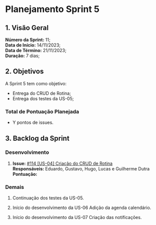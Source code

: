 # Planejamento Sprint 5

## 1. Visão Geral

**Número da Sprint:** 11;<br>
**Data de Início:** 14/11/2023;<br>
**Data de Término:** 21/11/2023;<br>
**Duração:** 7 dias;<br>

## 2. Objetivos

A Sprint 5 tem como objetivo:

- Entrega do CRUD de Rotina;
- Entrega dos testes da US-05;

### Total de Pontuação Planejada
 - Y pontos de issues.

## 3. Backlog da Sprint

### Desenvolvimento 

1. **Issue:** [#114 [US-04] Criação do CRUD de Rotina ](https://github.com/fga-eps-mds/2023-2-GEROcuidado-Doc/issues/114)<br>
   **Responsáveis:** Eduardo, Gustavo, Hugo, Lucas e Guilherme Dutra <br>
   **Pontuação:** 

### Demais

1. Continuação dos testes da US-05.

2. Início do desenvolvimento da US-06 Adição da agenda calendário.

3. Início do desenvolvimento da US-07 Criação das notificações.